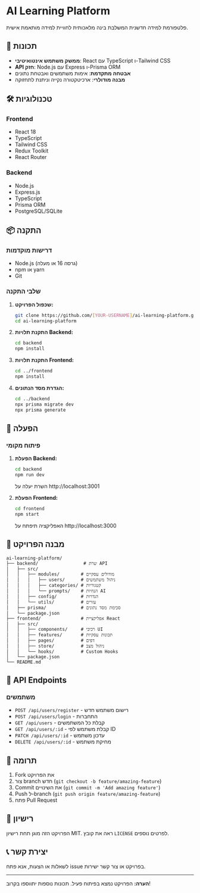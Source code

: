 # AI Learning Platform

פלטפורמת למידה חדשנית המשלבת בינה מלאכותית לחוויית למידה מותאמת אישית.

## 🚀 תכונות

- **ממשק משתמש אינטואיטיבי**: React עם TypeScript ו-Tailwind CSS
- **API חזק**: Node.js עם Express ו-Prisma ORM
- **אבטחה מתקדמת**: אימות משתמשים ואבטחת נתונים
- **מבנה מודולרי**: ארכיטקטורה נקייה וניתנת לתחזוקה

## 🛠️ טכנולוגיות

### Frontend
- React 18
- TypeScript
- Tailwind CSS
- Redux Toolkit
- React Router

### Backend
- Node.js
- Express.js
- TypeScript
- Prisma ORM
- PostgreSQL/SQLite

## 📦 התקנה

### דרישות מוקדמות
- Node.js (גרסה 16 או מעלה)
- npm או yarn
- Git

### שלבי התקנה

1. **שכפול הפרויקט:**
   ```bash
   git clone https://github.com/[YOUR-USERNAME]/ai-learning-platform.git
   cd ai-learning-platform
   ```

2. **התקנת תלויות Backend:**
   ```bash
   cd backend
   npm install
   ```

3. **התקנת תלויות Frontend:**
   ```bash
   cd ../frontend
   npm install
   ```

4. **הגדרת מסד הנתונים:**
   ```bash
   cd ../backend
   npx prisma migrate dev
   npx prisma generate
   ```

## 🚀 הפעלה

### פיתוח מקומי

1. **הפעלת Backend:**
   ```bash
   cd backend
   npm run dev
   ```
   השרת יעלה על http://localhost:3001

2. **הפעלת Frontend:**
   ```bash
   cd frontend
   npm start
   ```
   האפליקציה תיפתח על http://localhost:3000

## 📁 מבנה הפרויקט

```
ai-learning-platform/
├── backend/                 # שרת API
│   ├── src/
│   │   ├── modules/        # מודולים עסקיים
│   │   │   ├── users/      # ניהול משתמשים
│   │   │   ├── categories/ # קטגוריות
│   │   │   └── prompts/    # הנחיות AI
│   │   ├── config/         # הגדרות
│   │   └── utils/          # עזרים
│   ├── prisma/             # סכימת מסד נתונים
│   └── package.json
├── frontend/               # אפליקציית React
│   ├── src/
│   │   ├── components/     # רכיבי UI
│   │   ├── features/       # תכונות עסקיות
│   │   ├── pages/          # דפים
│   │   ├── store/          # ניהול מצב
│   │   └── hooks/          # Custom Hooks
│   └── package.json
└── README.md
```

## 🔧 API Endpoints

### משתמשים
- `POST /api/users/register` - רישום משתמש חדש
- `POST /api/users/login` - התחברות
- `GET /api/users` - קבלת כל המשתמשים
- `GET /api/users/:id` - קבלת משתמש לפי ID
- `PATCH /api/users/:id` - עדכון משתמש
- `DELETE /api/users/:id` - מחיקת משתמש

## 🤝 תרומה

1. Fork את הפרויקט
2. צור branch חדש (`git checkout -b feature/amazing-feature`)
3. Commit את השינויים (`git commit -m 'Add amazing feature'`)
4. Push ל-branch (`git push origin feature/amazing-feature`)
5. פתח Pull Request

## 📝 רישיון

הפרויקט הזה מוגן תחת רישיון MIT. ראה את קובץ `LICENSE` לפרטים נוספים.

## 📞 יצירת קשר

לשאלות או הצעות, אנא פתח issue בפרויקט או צור קשר ישירות.

---

**הערה:** הפרויקט נמצא בפיתוח פעיל. תכונות נוספות יתווספו בקרוב!
